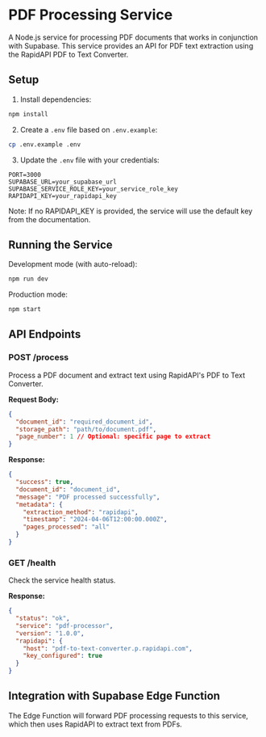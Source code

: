 
# PDF Processing Service

A Node.js service for processing PDF documents that works in conjunction with Supabase. This service provides an API for PDF text extraction using the RapidAPI PDF to Text Converter.

## Setup

1. Install dependencies:
```bash
npm install
```

2. Create a `.env` file based on `.env.example`:
```bash
cp .env.example .env
```

3. Update the `.env` file with your credentials:
```
PORT=3000
SUPABASE_URL=your_supabase_url
SUPABASE_SERVICE_ROLE_KEY=your_service_role_key
RAPIDAPI_KEY=your_rapidapi_key
```

Note: If no RAPIDAPI_KEY is provided, the service will use the default key from the documentation.

## Running the Service

Development mode (with auto-reload):
```bash
npm run dev
```

Production mode:
```bash
npm start
```

## API Endpoints

### POST /process

Process a PDF document and extract text using RapidAPI's PDF to Text Converter.

**Request Body:**
```json
{
  "document_id": "required_document_id",
  "storage_path": "path/to/document.pdf",
  "page_number": 1 // Optional: specific page to extract
}
```

**Response:**
```json
{
  "success": true,
  "document_id": "document_id",
  "message": "PDF processed successfully",
  "metadata": {
    "extraction_method": "rapidapi",
    "timestamp": "2024-04-06T12:00:00.000Z",
    "pages_processed": "all"
  }
}
```

### GET /health

Check the service health status.

**Response:**
```json
{
  "status": "ok",
  "service": "pdf-processor",
  "version": "1.0.0",
  "rapidapi": {
    "host": "pdf-to-text-converter.p.rapidapi.com",
    "key_configured": true
  }
}
```

## Integration with Supabase Edge Function

The Edge Function will forward PDF processing requests to this service, which then uses RapidAPI to extract text from PDFs.
